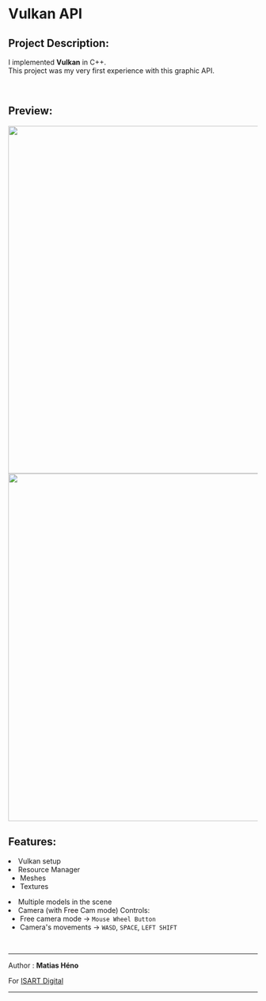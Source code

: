 # Vulkan API

## Project Description:

I implemented **Vulkan** in C++. <br>
This project was my very first experience with this graphic API.

<br />

## Preview:

<img src="https://user-images.githubusercontent.com/122649492/227276737-794d0285-b90b-421a-a212-d72a92fd3603.gif" style="width:700px;"/>
<img src="https://user-images.githubusercontent.com/122649492/227277241-9215a646-1e11-4f79-981c-89c17f900a61.jpg" style="width:700px;"/>

<br />

## Features:
<li>Vulkan setup
<li>Resource Manager
<ul> 
<li>Meshes
<li>Textures
</ul>
<li>Multiple models in the scene
<li>Camera (with Free Cam mode)

</ul


## Controls:
- Free camera mode → ```Mouse Wheel Button```
- Camera's movements → ```WASD```, ```SPACE```, ```LEFT SHIFT```

<br />
<hr />

Author : **Matias Héno**

For [ISART Digital](https://www.isart.com)

<hr />
